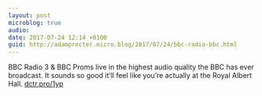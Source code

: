 ```yaml
---
layout: post
microblog: true
audio: 
date: 2017-07-24 12:14 +0100
guid: http://adamprocter.micro.blog/2017/07/24/bbc-radio-bbc.html
---
```

BBC Radio 3 & BBC Proms live in the highest audio quality the BBC has ever broadcast. It sounds so good it’ll feel like you’re actually at the Royal Albert Hall. [dctr.pro/1yp](http://dctr.pro/1yp)

